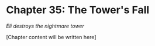 # Chapter 35: The Tower's Fall

*Eli destroys the nightmare tower*

[Chapter content will be written here]